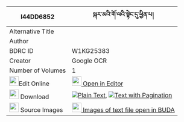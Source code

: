 |I44DD6852|སྐར་མའི་གོ་ལའི་སྟེང་དུ་ཕྱིན་པ། 
| --- | --- 
|Alternative Title |
|Author | 
|BDRC ID | W1KG25383
|Creator | Google OCR
|Number of Volumes| 1
|<img width="25" src="https://img.icons8.com/color/25/000000/edit-property.png">Edit Online| [<img width="25" src="https://avatars.githubusercontent.com/u/45091458?s=200&v=4"> Open in Editor](http://editor.openpecha.org/I44DD6852)
|<img width="25" src="https://img.icons8.com/fluent/48/000000/download-2.png"/>  Download | [![](https://img.icons8.com/color/20/000000/txt.png)Plain Text](https://github.com/Openpecha/I44DD6852/releases/download/v1/karma_i_gola_i_teng_du_chinpa_plain_I44DD6852.zip), [![](https://img.icons8.com/color/20/000000/txt.png)Text with Pagination](https://github.com/Openpecha/I44DD6852/releases/download/v1/karma_i_gola_i_teng_du_chinpa_pages_I44DD6852.zip)
|<img width="25" src="https://img.icons8.com/plasticine/100/000000/pictures-folder.png"/>  Source Images | [<img width="25" src="https://library.bdrc.io/icons/BUDA-small.svg"> Images of text file open in BUDA](https://library.bdrc.io/show/bdr:W1KG25383)